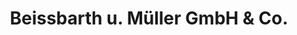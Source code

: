 ---
title: "Beissbarth u. Müller GmbH & Co."
url: /muenchen/beissbarth-u-mueller-gmbh-und-co/
shop: Autowerkstatt
---